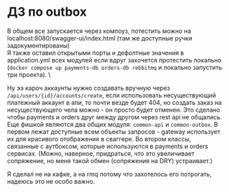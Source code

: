 # ДЗ по outbox

В общем все запускается через компоуз, потестить можно на localhost:8080/swagger-ui/index.html (там же доступные ручки задокументированы) \
Я также оставил открытыми порты и дефолтные значения в application.yml всех модулей если вдруг захочется протестить локально (`docker compose up payments-db orders-db rebbitmq` и локально запустить три проекта). \

Ну ээ кароч аккаунты нужно создавать вручную через `/api/users/{id}/accounts/create`, если использовать несуществующий платежный аккаунт
в апи, то почти везде будет 404, но создать заказ на несуществующего чела можно - он просто будет отменен. Это сделано чтобы payments и orders друг между другом через rest api не общались.
Еще фишкой являются два общих модуля: `common-api` и `common-outbox`. В первом лежат доступные всем объекты запросов - gateway использует их для красивого отображения в сваггере. Во втором классы, связанные с аутбоксом, которые используются в payments и orders сервисах. (Можно, наверное, придраться, что это увеличивает сопряжение, но меня такой обмен (сопряжения на DRY) устраивает.)

Я сделал не на кафке, а на rmq потому что захотелось его потрогать, надеюсь это не особо важно.